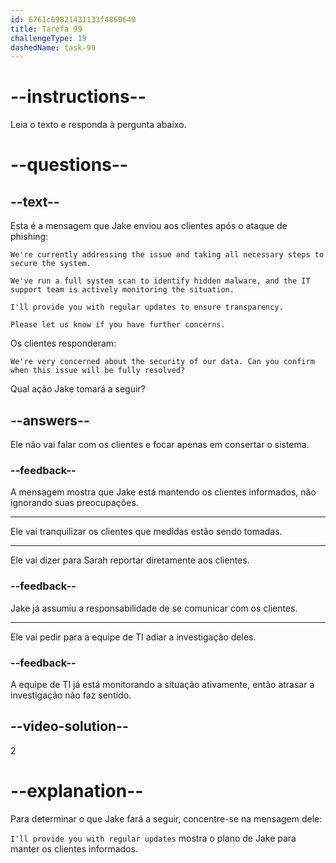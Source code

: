```yaml
---
id: 6761c69821431133f4860640
title: Tarefa 99
challengeType: 19
dashedName: task-99
---
```


<!-- READING -->

# --instructions--

Leia o texto e responda à pergunta abaixo.

# --questions--

## --text--

Esta é a mensagem que Jake enviou aos clientes após o ataque de phishing:

`We're currently addressing the issue and taking all necessary steps to secure the system.`  

`We've run a full system scan to identify hidden malware, and the IT support team is actively monitoring the situation.`  

`I'll provide you with regular updates to ensure transparency.`

`Please let us know if you have further concerns.`

Os clientes responderam:  

`We're very concerned about the security of our data. Can you confirm when this issue will be fully resolved?`

Qual ação Jake tomará a seguir?

## --answers--

Ele não vai falar com os clientes e focar apenas em consertar o sistema.

### --feedback--

A mensagem mostra que Jake está mantendo os clientes informados, não ignorando suas preocupações.

---

Ele vai tranquilizar os clientes que medidas estão sendo tomadas.

---

Ele vai dizer para Sarah reportar diretamente aos clientes.

### --feedback--

Jake já assumiu a responsabilidade de se comunicar com os clientes.

---

Ele vai pedir para a equipe de TI adiar a investigação deles.

### --feedback--

A equipe de TI já está monitorando a situação ativamente, então atrasar a investigação não faz sentido.

## --video-solution--

2

# --explanation--

Para determinar o que Jake fará a seguir, concentre-se na mensagem dele:  

`I'll provide you with regular updates` mostra o plano de Jake para manter os clientes informados.
